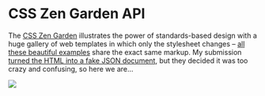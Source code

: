 CSS Zen Garden API
==================

The [CSS Zen Garden](http://www.csszengarden.com) illustrates the power of standards-based design with a huge gallery of web templates in which only the stylesheet changes – [all these beautiful examples](http://www.mezzoblue.com/zengarden/alldesigns/) share the exact same markup. My submission [turned the HTML into a fake JSON document](http://www.csszengarden.com/?cssfile=http://rawgit.com/vijithassar/css-zen-garden-api/master/api.css), but they decided it was too crazy and confusing, so here we are...

<img src="https://raw.github.com/vijithassar/css-zen-garden-api/master/screenshot.png">
